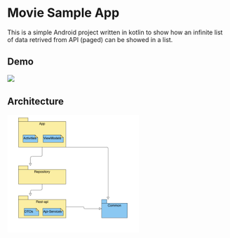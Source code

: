# Movie Sample App

This is a simple Android project written in kotlin to show how an infinite list of data retrived from API (paged) can be showed in a list. 

## Demo
<img src="https://github.com/sasan-ebrahimi/movie-sample-app/blob/master/preview/movieapp.gif" width="300">

## Architecture

<img src="https://github.com/sasan-ebrahimi/movie-sample-app/blob/master/preview/arch.png" width="300">

 
